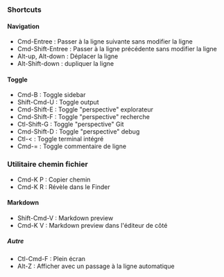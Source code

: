 
### Shortcuts

#### Navigation

- Cmd-Entree : Passer à la ligne suivante sans modifier la ligne
- Cmd-Shift-Entree : Passer à la ligne précédente sans modifier la ligne
- Alt-up, Alt-down : Déplacer la ligne
- Alt-Shift-down : dupliquer la ligne

#### Toggle

- Cmd-B : Toggle sidebar
- Shift-Cmd-U : Toggle output
- Cmd-Shift-E : Toggle "perspective" explorateur
- Cmd-Shift-F : Toggle "perspective" recherche
- Ctl-Shift-G : Toggle "perspective" Git
- Cmd-Shift-D : Toggle "perspective" debug
- Ctl-< : Toggle terminal intégré
- Cmd-= : Toggle commentaire de ligne

### Utilitaire chemin fichier

- Cmd-K P : Copier chemin
- Cmd-K R : Révèle dans le Finder


#### Markdown

- Shift-Cmd-V : Markdown preview
- Cmd-K V : Markdown preview dans l'éditeur de côté

##### Autre

- Ctl-Cmd-F : Plein écran
- Alt-Z : Afficher avec un passage à la ligne automatique
